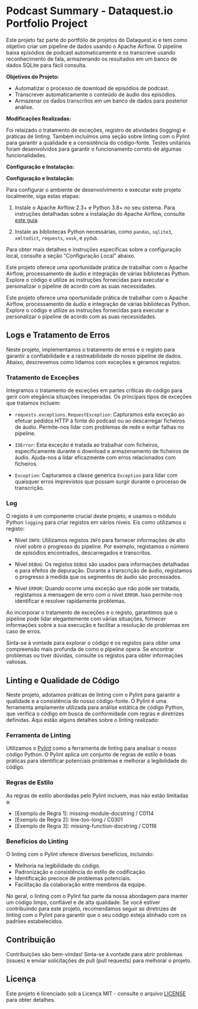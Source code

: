 # Podcast Summary - Dataquest.io Portfolio Project

Este projeto faz parte do portfólio de projetos do Dataquest.io e tem como objetivo criar um pipeline de dados usando o Apache Airflow. O pipeline baixa episódios de podcast automaticamente e os transcreve usando reconhecimento de fala, armazenando os resultados em um banco de dados SQLite para fácil consulta.

**Objetivos do Projeto:**

- Automatizar o processo de download de episódios de podcast.
- Transcrever automaticamente o conteúdo de áudio dos episódios.
- Armazenar os dados transcritos em um banco de dados para posterior análise.

**Modificações Realizadas:**

Foi relaizado o tratamento de exceções, registro de atividades (logging) e práticas de linting. Também incluímos uma seção sobre linting com o Pylint para garantir a qualidade e a consistência do código-fonte. Testes unitários foram desenvolvidos para garantir o funcionamento correto de algumas funcionalidades.

**Configuração e Instalação:**

**Configuração e Instalação:**

Para configurar o ambiente de desenvolvimento e executar este projeto localmente, siga estas etapas:

1. Instale o Apache Airflow 2.3+ e Python 3.8+ no seu sistema. Para instruções detalhadas sobre a instalação do Apache Airflow, consulte [este guia](https://github.com/dataquestio/project-walkthroughs/blob/master/podcast_summary/steps.md#instala%C3%A7%C3%A3o-do-apache-airflow).

2. Instale as bibliotecas Python necessárias, como `pandas`, `sqlite3`, `xmltodict`, `requests`, `vosk`, e `pydub`.

Para obter mais detalhes e instruções específicas sobre a configuração local, consulte a seção "Configuração Local" abaixo.

Este projeto oferece uma oportunidade prática de trabalhar com o Apache Airflow, processamento de áudio e integração de várias bibliotecas Python. Explore o código e utilize as instruções fornecidas para executar e personalizar o pipeline de acordo com as suas necessidades.



Este projeto oferece uma oportunidade prática de trabalhar com o Apache Airflow, processamento de áudio e integração de várias bibliotecas Python. Explore o código e utilize as instruções fornecidas para executar e personalizar o pipeline de acordo com as suas necessidades.



## Logs e Tratamento de Erros

Neste projeto, implementamos o tratamento de erros e o registo para garantir a confiabilidade e a rastreabilidade do nosso pipeline de dados. Abaixo, descrevemos como lidamos com exceções e geramos registos:

### Tratamento de Exceções

Integramos o tratamento de exceções em partes críticas do código para gerir com elegância situações inesperadas. Os principais tipos de exceções que tratamos incluem:

* `requests.exceptions.RequestException`: Capturamos esta exceção ao efetuar pedidos HTTP à fonte do podcast ou ao descarregar ficheiros de áudio. Permite-nos lidar com problemas de rede e evitar falhas no pipeline.

* `IOError`: Esta exceção é tratada ao trabalhar com ficheiros, especificamente durante o download e armazenamento de ficheiros de áudio. Ajuda-nos a lidar eficazmente com erros relacionados com ficheiros.

* `Exception`: Capturamos a classe genérica `Exception` para lidar com quaisquer erros imprevistos que possam surgir durante o processo de transcrição.

### Log

O registo é um componente crucial deste projeto, e usamos o módulo Python `logging` para criar registos em vários níveis. Eis como utilizamos o registo:

* Nível `INFO`: Utilizamos registos `INFO` para fornecer informações de alto nível sobre o progresso do pipeline. Por exemplo, registamos o número de episódios encontrados, descarregados e transcritos.

* Nível `DEBUG`: Os registos `DEBUG` são usados para informações detalhadas e para efeitos de depuração. Durante a transcrição de áudio, registamos o progresso à medida que os segmentos de áudio são processados.

* Nível `ERROR`: Quando ocorre uma exceção que não pode ser tratada, registamos a mensagem de erro com o nível `ERROR`. Isso permite-nos identificar e resolver rapidamente problemas.

Ao incorporar o tratamento de exceções e o registo, garantimos que o pipeline pode lidar elegantemente com várias situações, fornecer informações sobre a sua execução e facilitar a resolução de problemas em caso de erros.

Sinta-se à vontade para explorar o código e os registos para obter uma compreensão mais profunda de como o pipeline opera. Se encontrar problemas ou tiver dúvidas, consulte os registos para obter informações valiosas.

## Linting e Qualidade de Código

Neste projeto, adotamos práticas de linting com o Pylint para garantir a qualidade e a consistência do nosso código-fonte. O Pylint é uma ferramenta amplamente utilizada para análise estática de código Python, que verifica o código em busca de conformidade com regras e diretrizes definidas. Aqui estão alguns detalhes sobre o linting realizado:

### Ferramenta de Linting

Utilizamos o [Pylint](https://www.pylint.org/) como a ferramenta de linting para analisar o nosso código Python. O Pylint aplica um conjunto de regras de estilo e boas práticas para identificar potenciais problemas e melhorar a legibilidade do código.

### Regras de Estilo

As regras de estilo abordadas pelo Pylint incluem, mas não estão limitadas a:

* [Exemplo de Regra 1]: missing-module-docstring / C0114
* [Exemplo de Regra 2]: line-too-long / C0301
* [Exemplo de Regra 3]: missing-function-docstring / C0116

### Benefícios do Linting

O linting com o Pylint oferece diversos benefícios, incluindo:

* Melhoria na legibilidade do código.
* Padronização e consistência do estilo de codificação.
* Identificação precoce de problemas potenciais.
* Facilitação da colaboração entre membros da equipe.

No geral, o linting com o Pylint faz parte da nossa abordagem para manter um código limpo, confiável e de alta qualidade. Se você estiver contribuindo para este projeto, recomendamos seguir as diretrizes de linting com o Pylint para garantir que o seu código esteja alinhado com os padrões estabelecidos.

## Contribuição

Contribuições são bem-vindas! Sinta-se à vontade para abrir problemas (issues) e enviar solicitações de pull (pull requests) para melhorar o projeto.

## Licença

Este projeto é licenciado sob a Licença MIT - consulte o arquivo [LICENSE](LICENSE) para obter detalhes.





